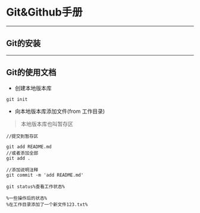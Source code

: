 Git&Github手册
===
***
## Git的安装
***
## Git的使用文档

* 创建本地版本库
```shell
git init
```

* 向本地版本库添加文件(from 工作目录)
>本地版本库也叫暂存区

```shell
//提交到暂存区

git add README.md
//或者添加全部
git add .

//添加说明注释  
git commit -m 'add README.md'
```

```shell
git status%查看工作状态%

%一些操作后的状态%
%在工作目录添加了一个新文件123.txt%

```